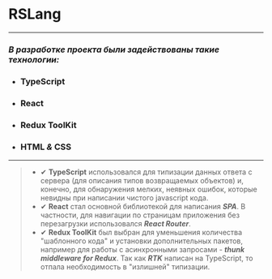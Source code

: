 # RSLang

---
### *В разработке проекта были задействованы такие технологии:*

- ### TypeScript
- ### React
- ### Redux ToolKit
- ### HTML *&* CSS

___
> - ✔ __TypeScript__ использовался для типизации данных ответа с сервера (для описания типов возвращаемых объектов) и,
    конечно, для обнаружения мелких, неявных ошибок, которые невидны при написании чистого javascript кода.
> - ✔ __React__ стал основной библиотекой для написания *__SPA__*. В частности, для навигации по страницам приложения
    без перезагрузки использовался *__React Router__*.
> - ✔ __Redux ToolKit__ был выбран для уменьшения количества "шаблонного кода" и установки дополнительных пакетов,
    например для работы с асинхронными запросами - *__thunk middleware for Redux__*. Так как *__RTK__* написан на
    TypeScript, то отпала необходимость в "излишней" типизации.
